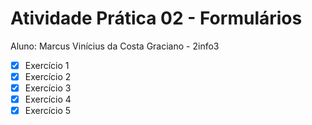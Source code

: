 # Atividade Prática 02 - Formulários
Aluno: Marcus Vinícius da Costa Graciano - 2info3

- [x] Exercício 1
- [x] Exercício 2
- [x] Exercício 3
- [x] Exercício 4
- [x] Exercício 5
